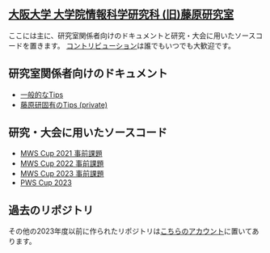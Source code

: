 ## [大阪大学 大学院情報科学研究科 (旧)藤原研究室](https://www-infosec.ist.osaka-u.ac.jp/)

ここには主に、研究室関係者向けのドキュメントと研究・大会に用いたソースコードを置きます。
[コントリビューション](/CONTRIBUTING.md)は誰でもいつでも大歓迎です。

## 研究室関係者向けのドキュメント

* [一般的なTips](https://github.com/ou-fujiwara-laboratory/tips_pub)
* [藤原研固有のTips (private)](https://github.com/ou-fujiwara-laboratory/tips_priv)

## 研究・大会に用いたソースコード

* [MWS Cup 2021 事前課題](https://github.com/fseclab-osaka/MWS-CUP-2021-FSE)
* [MWS Cup 2022 事前課題](https://github.com/fseclab-osaka/MWS2022_public)
* [MWS Cup 2023 事前課題](https://github.com/fseclab-osaka/mwscup2023)
* [PWS Cup 2023](https://github.com/fseclab-osaka/pwscup2023-public)

## 過去のリポジトリ

その他の2023年度以前に作られたリポジトリは[こちらのアカウント](https://github.com/fseclab-osaka)に置いてあります。
